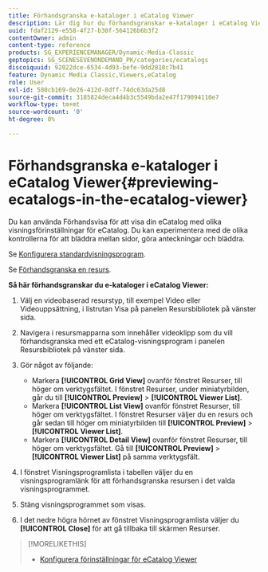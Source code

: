 ```yaml
---
title: Förhandsgranska e-kataloger i eCatalog Viewer
description: Lär dig hur du förhandsgranskar e-kataloger i eCatalog Viewer i Adobe Dynamic Media Classic.
uuid: fdaf2129-e558-4f27-b30f-564126b6b3f2
contentOwner: admin
content-type: reference
products: SG_EXPERIENCEMANAGER/Dynamic-Media-Classic
geptopics: SG_SCENESEVENONDEMAND_PK/categories/ecatalogs
discoiquuid: 92022dce-6534-4d93-befe-9dd2818c7b41
feature: Dynamic Media Classic,Viewers,eCatalog
role: User
exl-id: 580cb169-0e26-412d-8dff-74dc63da25d8
source-git-commit: 3185824deca4d4b3c5549bda2e47f179094110e7
workflow-type: tm+mt
source-wordcount: '0'
ht-degree: 0%

---
```


# Förhandsgranska e-kataloger i eCatalog Viewer{#previewing-ecatalogs-in-the-ecatalog-viewer}

Du kan använda Förhandsvisa för att visa din eCatalog med olika visningsförinställningar för eCatalog. Du kan experimentera med de olika kontrollerna för att bläddra mellan sidor, göra anteckningar och bläddra.

Se [Konfigurera standardvisningsprogram](application-setup.md#configuring_default_viewers).

Se [Förhandsgranska en resurs](previewing-asset.md#previewing_an_asset).

**Så här förhandsgranskar du e-kataloger i eCatalog Viewer:**

1. Välj en videobaserad resurstyp, till exempel Video eller Videouppsättning, i listrutan Visa på panelen Resursbibliotek på vänster sida.
1. Navigera i resursmapparna som innehåller videoklipp som du vill förhandsgranska med ett eCatalog-visningsprogram i panelen Resursbibliotek på vänster sida.
1. Gör något av följande:

   * Markera **[!UICONTROL Grid View]** ovanför fönstret Resurser, till höger om verktygsfältet. I fönstret Resurser, under miniatyrbilden, går du till **[!UICONTROL Preview]** > **[!UICONTROL Viewer List]**.
   * Markera **[!UICONTROL List View]** ovanför fönstret Resurser, till höger om verktygsfältet. I fönstret Resurser väljer du en resurs och går sedan till höger om miniatyrbilden till **[!UICONTROL Preview]** > **[!UICONTROL Viewer List]**.
   * Markera **[!UICONTROL Detail View]** ovanför fönstret Resurser, till höger om verktygsfältet. Gå till **[!UICONTROL Preview]** > **[!UICONTROL Viewer List]** på samma verktygsfält.

1. I fönstret Visningsprogramlista i tabellen väljer du en visningsprogramlänk för att förhandsgranska resursen i det valda visningsprogrammet.
1. Stäng visningsprogrammet som visas.
1. I det nedre högra hörnet av fönstret Visningsprogramlista väljer du **[!UICONTROL Close]** för att gå tillbaka till skärmen Resurser.

>[!MORELIKETHIS]
>
>* [Konfigurera förinställningar för eCatalog Viewer](setting-ecatalog-viewer-presets.md#setting_up_ecatalog_viewer_presets)

